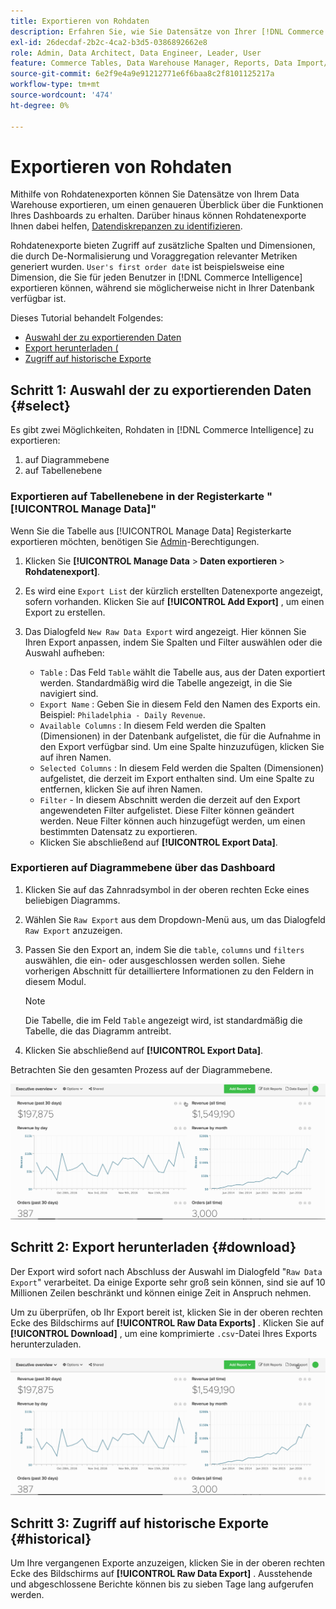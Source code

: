 ```yaml
---
title: Exportieren von Rohdaten
description: Erfahren Sie, wie Sie Datensätze von Ihrer [!DNL Commerce Intelligence] Data Warehouse exportieren können, um mehr über die Funktionen Ihres Dashboards zu erfahren.
exl-id: 26decdaf-2b2c-4ca2-b3d5-0386892662e8
role: Admin, Data Architect, Data Engineer, Leader, User
feature: Commerce Tables, Data Warehouse Manager, Reports, Data Import/Export
source-git-commit: 6e2f9e4a9e91212771e6f6baa8c2f8101125217a
workflow-type: tm+mt
source-wordcount: '474'
ht-degree: 0%

---
```


# Exportieren von Rohdaten

Mithilfe von Rohdatenexporten können Sie Datensätze von Ihrem Data Warehouse exportieren, um einen genaueren Überblick über die Funktionen Ihres Dashboards zu erhalten. Darüber hinaus können Rohdatenexporte Ihnen dabei helfen, [Datendiskrepanzen zu identifizieren](https://experienceleague.adobe.com/docs/commerce-knowledge-base/kb/troubleshooting/miscellaneous/using-data-exports-to-pinpoint-discrepancies.html).

Rohdatenexporte bieten Zugriff auf zusätzliche Spalten und Dimensionen, die durch De-Normalisierung und Voraggregation relevanter Metriken generiert wurden. `User's first order date` ist beispielsweise eine Dimension, die Sie für jeden Benutzer in [!DNL Commerce Intelligence] exportieren können, während sie möglicherweise nicht in Ihrer Datenbank verfügbar ist.

Dieses Tutorial behandelt Folgendes:

* [Auswahl der zu exportierenden Daten](#select)
* [Export herunterladen (](#download)
* [Zugriff auf historische Exporte](#historical)

## Schritt 1: Auswahl der zu exportierenden Daten {#select}

Es gibt zwei Möglichkeiten, Rohdaten in [!DNL Commerce Intelligence] zu exportieren:

1. auf Diagrammebene
1. auf Tabellenebene

### Exportieren auf Tabellenebene in der Registerkarte &quot;[!UICONTROL Manage Data]&quot;

Wenn Sie die Tabelle aus [!UICONTROL Manage Data] Registerkarte exportieren möchten, benötigen Sie [Admin](../administrator/user-management/user-management.md)-Berechtigungen.

1. Klicken Sie **[!UICONTROL Manage Data** > **&#x200B; Daten exportieren &#x200B;**> **Rohdatenexport]**.
1. Es wird eine `Export List` der kürzlich erstellten Datenexporte angezeigt, sofern vorhanden. Klicken Sie auf **[!UICONTROL Add Export]** , um einen Export zu erstellen.
1. Das Dialogfeld `New Raw Data Export` wird angezeigt. Hier können Sie Ihren Export anpassen, indem Sie Spalten und Filter auswählen oder die Auswahl aufheben:

   * `Table` : Das Feld `Table` wählt die Tabelle aus, aus der Daten exportiert werden. Standardmäßig wird die Tabelle angezeigt, in die Sie navigiert sind.
   * `Export Name` : Geben Sie in diesem Feld den Namen des Exports ein. Beispiel: `Philadelphia - Daily Revenue`.
   * `Available Columns` : In diesem Feld werden die Spalten (Dimensionen) in der Datenbank aufgelistet, die für die Aufnahme in den Export verfügbar sind. Um eine Spalte hinzuzufügen, klicken Sie auf ihren Namen.
   * `Selected Columns` : In diesem Feld werden die Spalten (Dimensionen) aufgelistet, die derzeit im Export enthalten sind. Um eine Spalte zu entfernen, klicken Sie auf ihren Namen.
   * `Filter` - In diesem Abschnitt werden die derzeit auf den Export angewendeten Filter aufgelistet. Diese Filter können geändert werden. Neue Filter können auch hinzugefügt werden, um einen bestimmten Datensatz zu exportieren.
   * Klicken Sie abschließend auf **[!UICONTROL Export Data]**.

### Exportieren auf Diagrammebene über das Dashboard

1. Klicken Sie auf das Zahnradsymbol in der oberen rechten Ecke eines beliebigen Diagramms.

1. Wählen Sie `Raw Export` aus dem Dropdown-Menü aus, um das Dialogfeld `Raw Export` anzuzeigen.

1. Passen Sie den Export an, indem Sie die `table`, `columns` und `filters` auswählen, die ein- oder ausgeschlossen werden sollen. Siehe vorherigen Abschnitt für detailliertere Informationen zu den Feldern in diesem Modul.

   >[!NOTE]
   >
   >Die Tabelle, die im Feld `Table` angezeigt wird, ist standardmäßig die Tabelle, die das Diagramm antreibt.

1. Klicken Sie abschließend auf **[!UICONTROL Export Data]**.

Betrachten Sie den gesamten Prozess auf der Diagrammebene.

![](../assets/Chart-level_export.gif)

## Schritt 2: Export herunterladen {#download}

Der Export wird sofort nach Abschluss der Auswahl im Dialogfeld &quot;`Raw Data Export`&quot; verarbeitet. Da einige Exporte sehr groß sein können, sind sie auf 10 Millionen Zeilen beschränkt und können einige Zeit in Anspruch nehmen.

Um zu überprüfen, ob Ihr Export bereit ist, klicken Sie in der oberen rechten Ecke des Bildschirms auf **[!UICONTROL Raw Data Exports]** . Klicken Sie auf **[!UICONTROL Download]** , um eine komprimierte `.csv`-Datei Ihres Exports herunterzuladen.

![](../assets/Downloading_export.gif)

## Schritt 3: Zugriff auf historische Exporte {#historical}

Um Ihre vergangenen Exporte anzuzeigen, klicken Sie in der oberen rechten Ecke des Bildschirms auf **[!UICONTROL Raw Data Export]** . Ausstehende und abgeschlossene Berichte können bis zu sieben Tage lang aufgerufen werden.
